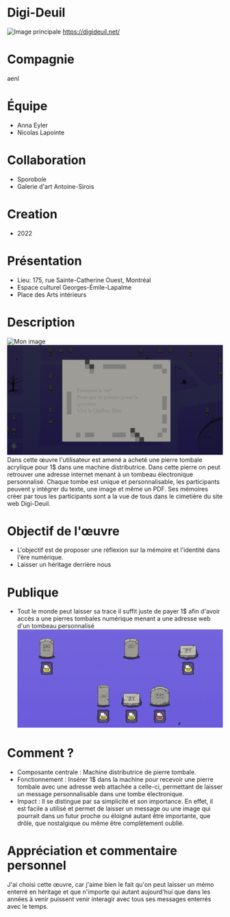 # Digi-Deuil
![Image principale](https://github.com/user-attachments/assets/3fbfc2ec-4665-4060-a8bf-10520fa8ba18)
https://digideuil.net/

# Compagnie
aenl

# Équipe
* Anna Eyler
* Nicolas Lapointe

# Collaboration
* Sporobole
* Galerie d'art Antoine-Sirois

# Creation
* 2022

# Présentation
* Lieu: 175, rue Sainte-Catherine Ouest, Montréal
* Espace culturel Georges-Émile-Lapalme
* Place des Arts intérieurs

# Description
![Mon image](Description1.png)
![Mon image](Description2.png)
Dans cette œuvre l'utilisateur est amené a acheté une pierre tombale acrylique pour 1$ dans une machine distributrice.
Dans cette pierre on peut retrouver une adresse internet menant à un tombeau électronique personnalisé.
Chaque tombe est unique et personnalisable, les participants peuvent y intégrer du texte, une image et même un PDF.
Ses mémoires créer par tous les participants sont a la vue de tous dans le cimetière du site web Digi-Deuil.
  

# Objectif de l'œuvre
* L'objectif est de proposer une réflexion sur la mémoire et l'identité dans l'ère numérique.
* Laisser un héritage derrière nous

# Publique
* Tout le monde peut laisser sa trace il suffit juste de payer 1$ afin d'avoir accès a une pierres tombales numérique menant a une adresse web d'un tombeau personnalisé
![Mon image](Description3.png)

# Comment ?


* Composante centrale : Machine distributrice de pierre tombale.
* Fonctionnement : Insérer 1$ dans la machine pour recevoir une pierre tombale avec une adresse web attachée a celle-ci, permettant de laisser un message personnalisable dans une tombe électronique.
* Impact : Il se distingue par sa simplicité et son importance. En effet, il est facile a utilisé et permet de laisser un message ou une image qui pourrait dans un futur proche ou éloigné autant être importante, que drôle, que nostalgique ou même être complètement oublié.

# Appréciation et commentaire personnel
J'ai choisi cette œuvre, car j'aime bien le fait qu'on peut laisser un mémo enterré en héritage et que n'importe qui autant aujourd'hui que dans les années à venir puissent venir interagir avec tous ses messages enterrés avec le temps.

